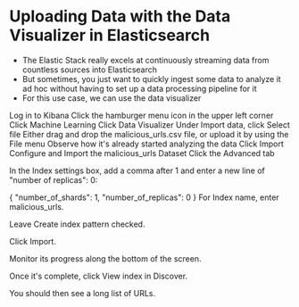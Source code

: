 # Uploading Data with the Data Visualizer in Elasticsearch
- The Elastic Stack really excels at continuously streaming data from countless sources into Elasticsearch
- But sometimes, you just want to quickly ingest some data to analyze it ad hoc without having to set up a data processing pipeline for it
- For this use case, we can use the data visualizer

Log in to Kibana
Click the hamburger menu icon in the upper left corner
Click Machine Learning
Click Data Visualizer
Under Import data, click Select file
Either drag and drop the malicious_urls.csv file, or upload it by using the File menu
Observe how it's already started analyzing the data
Click Import
Configure and Import the malicious_urls Dataset
Click the Advanced tab

In the Index settings box, add a comma after 1 and enter a new line of "number of replicas": 0:

{
  "number_of_shards": 1,
  "number_of_replicas": 0
}
For Index name, enter malicious_urls.

Leave Create index pattern checked.

Click Import.

Monitor its progress along the bottom of the screen.

Once it's complete, click View index in Discover.

You should then see a long list of URLs.
